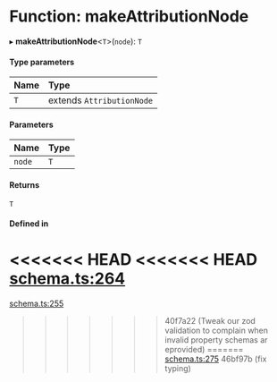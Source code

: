 # Function: makeAttributionNode

▸ **makeAttributionNode**<`T`\>(`node`): `T`

#### Type parameters

| Name | Type |
| :------ | :------ |
| `T` | extends `AttributionNode` |

#### Parameters

| Name | Type |
| :------ | :------ |
| `node` | `T` |

#### Returns

`T`

#### Defined in

<<<<<<< HEAD
<<<<<<< HEAD
[schema.ts:264](https://github.com/coda/packs-sdk/blob/main/schema.ts#L264)
=======
[schema.ts:255](https://github.com/coda/packs-sdk/blob/main/schema.ts#L255)
>>>>>>> 40f7a22 (Tweak our zod validation to complain when invalid property schemas ar eprovided)
=======
[schema.ts:275](https://github.com/coda/packs-sdk/blob/main/schema.ts#L275)
>>>>>>> 46bf97b (fix typing)
